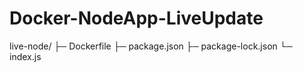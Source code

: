 # Docker-NodeApp-LiveUpdate
live-node/
 ├─ Dockerfile
 ├─ package.json
 ├─ package-lock.json
 └─ index.js
